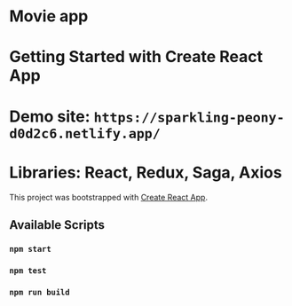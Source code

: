 # Movie app

# Getting Started with Create React App
# Demo site: `https://sparkling-peony-d0d2c6.netlify.app/`
# Libraries: React, Redux, Saga, Axios

This project was bootstrapped with [Create React App](https://github.com/facebook/create-react-app).

## Available Scripts
### `npm start`
### `npm test`
### `npm run build`